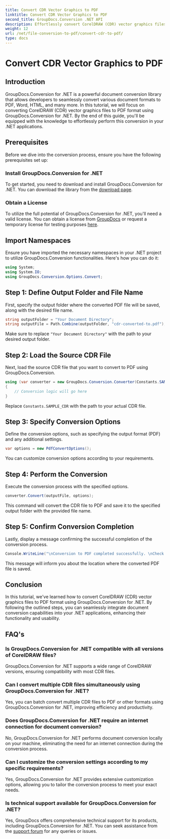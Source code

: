 ```yaml
---
title: Convert CDR Vector Graphics to PDF
linktitle: Convert CDR Vector Graphics to PDF
second_title: GroupDocs.Conversion .NET API
description: Effortlessly convert CorelDRAW (CDR) vector graphics files to PDF format using GroupDocs.Conversion for .NET. Streamline your document conversion process.
weight: 12
url: /net/file-conversion-to-pdf/convert-cdr-to-pdf/
type: docs
---
```

# Convert CDR Vector Graphics to PDF

## Introduction
GroupDocs.Conversion for .NET is a powerful document conversion library that allows developers to seamlessly convert various document formats to PDF, Word, HTML, and many more. In this tutorial, we will focus on converting CorelDRAW (CDR) vector graphics files to PDF format using GroupDocs.Conversion for .NET. By the end of this guide, you'll be equipped with the knowledge to effortlessly perform this conversion in your .NET applications.
## Prerequisites
Before we dive into the conversion process, ensure you have the following prerequisites set up:
### Install GroupDocs.Conversion for .NET
To get started, you need to download and install GroupDocs.Conversion for .NET. You can download the library from the [download page](https://releases.groupdocs.com/conversion/net/).
### Obtain a License
To utilize the full potential of GroupDocs.Conversion for .NET, you'll need a valid license. You can obtain a license from [GroupDocs](https://purchase.groupdocs.com/buy) or request a temporary license for testing purposes [here](https://purchase.groupdocs.com/temporary-license/).

## Import Namespaces
Ensure you have imported the necessary namespaces in your .NET project to utilize GroupDocs.Conversion functionalities. Here's how you can do it:
```csharp
using System;
using System.IO;
using GroupDocs.Conversion.Options.Convert;
```
## Step 1: Define Output Folder and File Name
First, specify the output folder where the converted PDF file will be saved, along with the desired file name.
```csharp
string outputFolder = "Your Document Directory";
string outputFile = Path.Combine(outputFolder, "cdr-converted-to.pdf");
```
Make sure to replace `"Your Document Directory"` with the path to your desired output folder.
## Step 2: Load the Source CDR File
Next, load the source CDR file that you want to convert to PDF using GroupDocs.Conversion.
```csharp
using (var converter = new GroupDocs.Conversion.Converter(Constants.SAMPLE_CDR))
{
    // Conversion logic will go here
}
```
Replace `Constants.SAMPLE_CDR` with the path to your actual CDR file.
## Step 3: Specify Conversion Options
Define the conversion options, such as specifying the output format (PDF) and any additional settings.
```csharp
var options = new PdfConvertOptions();
```
You can customize conversion options according to your requirements.
## Step 4: Perform the Conversion
Execute the conversion process with the specified options.
```csharp
converter.Convert(outputFile, options);
```
This command will convert the CDR file to PDF and save it to the specified output folder with the provided file name.
## Step 5: Confirm Conversion Completion
Lastly, display a message confirming the successful completion of the conversion process.
```csharp
Console.WriteLine("\nConversion to PDF completed successfully. \nCheck output in {0}", outputFolder);
```
This message will inform you about the location where the converted PDF file is saved.

## Conclusion
In this tutorial, we've learned how to convert CorelDRAW (CDR) vector graphics files to PDF format using GroupDocs.Conversion for .NET. By following the outlined steps, you can seamlessly integrate document conversion capabilities into your .NET applications, enhancing their functionality and usability.
## FAQ's
### Is GroupDocs.Conversion for .NET compatible with all versions of CorelDRAW files?
GroupDocs.Conversion for .NET supports a wide range of CorelDRAW versions, ensuring compatibility with most CDR files.
### Can I convert multiple CDR files simultaneously using GroupDocs.Conversion for .NET?
Yes, you can batch convert multiple CDR files to PDF or other formats using GroupDocs.Conversion for .NET, improving efficiency and productivity.
### Does GroupDocs.Conversion for .NET require an internet connection for document conversion?
No, GroupDocs.Conversion for .NET performs document conversion locally on your machine, eliminating the need for an internet connection during the conversion process.
### Can I customize the conversion settings according to my specific requirements?
Yes, GroupDocs.Conversion for .NET provides extensive customization options, allowing you to tailor the conversion process to meet your exact needs.
### Is technical support available for GroupDocs.Conversion for .NET?
Yes, GroupDocs offers comprehensive technical support for its products, including GroupDocs.Conversion for .NET. You can seek assistance from the [support forum](https://forum.groupdocs.com/c/conversion/11) for any queries or issues.

